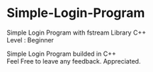 # Simple-Login-Program
Simple Login Program with fstream Library C++\
Level : Beginner

Simple Login Program builded in C++\
Feel Free to leave any feedback. Appreciated.
